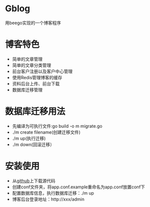 # Gblog
用beego实现的一个博客程序

# 博客特色
- 简单的文章管理
- 简单的文章分类管理
- 前台客户注册以及客户中心管理
- 使用Redis管理博客的缓存
- 资料后台上传、前台下载
- 数据库迁移管理

# 数据库迁移用法
- 先编译为可执行文件:go build -o m migrate.go
- ./m create filename(创建迁移文件)
- ./m up(执行迁移)
- ./m down(回滚迁移）

# 安装使用
- 从[github](https://github.com/markbest/golang_blog)上下载源代码
- 创建conf文件夹，将app.conf.example重命名为app.conf放置conf下
- 配置数据库信息，执行数据库迁移：./m up
- 博客后台登录地址：http://xxx/admin
